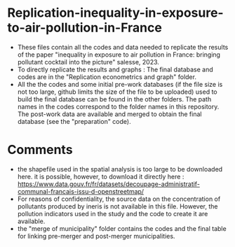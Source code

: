 # Replication-inequality-in-exposure-to-air-pollution-in-France

- These files contain all the codes and data needed to replicate the results of the paper "inequality in exposure to air pollution in France: bringing pollutant cocktail into the picture" salesse, 2023.
- To directly replicate the results and graphs : The final database and codes are in the "Replication econometrics and graph" folder.
- All the the codes and some initial pre-work databases (if the file size is not too large, github limits the size of the file to be uploaded) used to build the final database can be found in the other folders. The path names in the codes correspond to the folder names in this repository. The post-work data are available and merged to obtain the final database (see the "preparation" code).

# Comments 

- the shapefile used in the spatial analysis is too large to be downloaded here. it is possible, however, to download it directly here : https://www.data.gouv.fr/fr/datasets/decoupage-administratif-communal-francais-issu-d-openstreetmap/
- For reasons of confidentiality, the source data on the concentration of pollutants produced by ineris is not available in this file. However, the pollution indicators used in the study and the code to create it are available.
- the "merge of municipality" folder contains the codes and the final table for linking pre-merger and post-merger municipalities.
